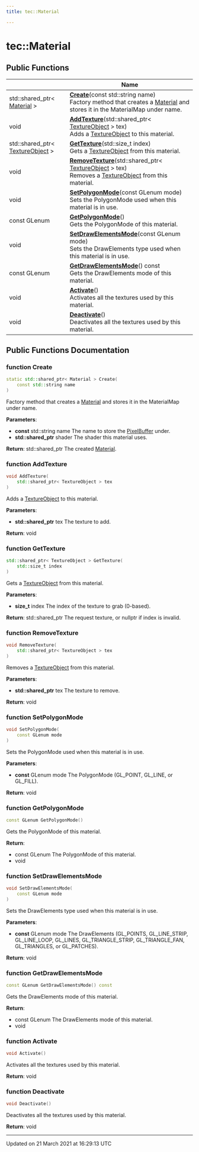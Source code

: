 ```yaml
---
title: tec::Material

---
```


# tec::Material



## Public Functions

|                | Name           |
| -------------- | -------------- |
| std::shared_ptr< [Material](/engine/Classes/classtec_1_1_material/) > | **[Create](/engine/Classes/classtec_1_1_material/#function-create)**(const std::string name)<br>Factory method that creates a [Material](/engine/Classes/classtec_1_1_material/) and stores it in the MaterialMap under name.  |
| void | **[AddTexture](/engine/Classes/classtec_1_1_material/#function-addtexture)**(std::shared_ptr< [TextureObject](/engine/Classes/classtec_1_1_texture_object/) > tex)<br>Adds a [TextureObject]() to this material.  |
| std::shared_ptr< [TextureObject](/engine/Classes/classtec_1_1_texture_object/) > | **[GetTexture](/engine/Classes/classtec_1_1_material/#function-gettexture)**(std::size_t index)<br>Gets a [TextureObject]() from this material.  |
| void | **[RemoveTexture](/engine/Classes/classtec_1_1_material/#function-removetexture)**(std::shared_ptr< [TextureObject](/engine/Classes/classtec_1_1_texture_object/) > tex)<br>Removes a [TextureObject]() from this material.  |
| void | **[SetPolygonMode](/engine/Classes/classtec_1_1_material/#function-setpolygonmode)**(const GLenum mode)<br>Sets the PolygonMode used when this material is in use.  |
| const GLenum | **[GetPolygonMode](/engine/Classes/classtec_1_1_material/#function-getpolygonmode)**()<br>Gets the PolygonMode of this material.  |
| void | **[SetDrawElementsMode](/engine/Classes/classtec_1_1_material/#function-setdrawelementsmode)**(const GLenum mode)<br>Sets the DrawElements type used when this material is in use.  |
| const GLenum | **[GetDrawElementsMode](/engine/Classes/classtec_1_1_material/#function-getdrawelementsmode)**() const<br>Gets the DrawElements mode of this material.  |
| void | **[Activate](/engine/Classes/classtec_1_1_material/#function-activate)**()<br>Activates all the textures used by this material.  |
| void | **[Deactivate](/engine/Classes/classtec_1_1_material/#function-deactivate)**()<br>Deactivates all the textures used by this material.  |

## Public Functions Documentation

### function Create

```cpp
static std::shared_ptr< Material > Create(
    const std::string name
)
```

Factory method that creates a [Material](/engine/Classes/classtec_1_1_material/) and stores it in the MaterialMap under name. 

**Parameters**: 

  * **const** std::string name The name to store the [PixelBuffer](/engine/Classes/classtec_1_1_pixel_buffer/) under. 
  * **std::shared_ptr<Shader>** shader The shader this material uses. 


**Return**: std::shared_ptr<Material> The created [Material](/engine/Classes/classtec_1_1_material/). 

### function AddTexture

```cpp
void AddTexture(
    std::shared_ptr< TextureObject > tex
)
```

Adds a [TextureObject]() to this material. 

**Parameters**: 

  * **std::shared_ptr<TextureObject>** tex The texture to add. 


**Return**: void 

### function GetTexture

```cpp
std::shared_ptr< TextureObject > GetTexture(
    std::size_t index
)
```

Gets a [TextureObject]() from this material. 

**Parameters**: 

  * **size_t** index The index of the texture to grab (0-based). 


**Return**: std::shared_ptr<TextureObject> The request texture, or nullptr if index is invalid. 

### function RemoveTexture

```cpp
void RemoveTexture(
    std::shared_ptr< TextureObject > tex
)
```

Removes a [TextureObject]() from this material. 

**Parameters**: 

  * **std::shared_ptr<TextureObject>** tex The texture to remove. 


**Return**: void 

### function SetPolygonMode

```cpp
void SetPolygonMode(
    const GLenum mode
)
```

Sets the PolygonMode used when this material is in use. 

**Parameters**: 

  * **const** GLenum mode The PolygonMode (GL_POINT, GL_LINE, or GL_FILL). 


**Return**: void 

### function GetPolygonMode

```cpp
const GLenum GetPolygonMode()
```

Gets the PolygonMode of this material. 

**Return**: 

  * const GLenum The PolygonMode of this material. 
  * void 


### function SetDrawElementsMode

```cpp
void SetDrawElementsMode(
    const GLenum mode
)
```

Sets the DrawElements type used when this material is in use. 

**Parameters**: 

  * **const** GLenum mode The DrawElements (GL_POINTS, GL_LINE_STRIP, GL_LINE_LOOP, GL_LINES, GL_TRIANGLE_STRIP, GL_TRIANGLE_FAN, GL_TRIANGLES, or GL_PATCHES). 


**Return**: void 

### function GetDrawElementsMode

```cpp
const GLenum GetDrawElementsMode() const
```

Gets the DrawElements mode of this material. 

**Return**: 

  * const GLenum The DrawElements mode of this material. 
  * void 


### function Activate

```cpp
void Activate()
```

Activates all the textures used by this material. 

**Return**: void 

### function Deactivate

```cpp
void Deactivate()
```

Deactivates all the textures used by this material. 

**Return**: void 

-------------------------------

Updated on 21 March 2021 at 16:29:13 UTC